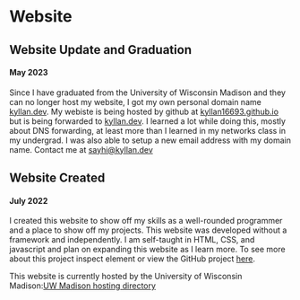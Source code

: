# Website


## Website Update and Graduation
#### May 2023

Since I have graduated from the University of Wisconsin Madison and they can no longer host my website, I got my own personal domain name <a href="https://kyllan.dev" target="_blank" rel="noopener noreferrer">kyllan.dev</a>. My webiste is being hosted by github at <a href="kyllan16693.github.io" target="_blank" rel="noopener noreferrer">kyllan16693.github.io</a> but is being forwarded to <a href="https://kyllan.dev" target="_blank" rel="noopener noreferrer">kyllan.dev</a>. I learned a lot while doing this, mostly about DNS forwarding, at least more than I learned in my networks class in my undergrad. I was also able to setup a new email address with my domain name. Contact me at <a href="mailto:sayhi@kyllan.dev">sayhi@kyllan.dev</a>




## Website Created
#### July 2022

I created this website to show off my skills as a well-rounded programmer and a place to show off my projects. This website was developed without a framework and independently. I am self-taught in HTML, CSS, and javascript and plan on expanding this website as I learn more. To see more about this project inspect element or view the GitHub project <a href="https://github.com/kyllan16693/PersonalWebsite" target="_blank" rel="noopener noreferrer">here</a>.

This website is currently hosted by the University of Wisconsin Madison:<a href="https://pages.cs.wisc.edu" target="_blank" rel="noopener noreferrer">UW Madison hosting directory</a>